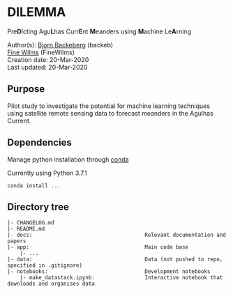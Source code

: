 # DILEMMA
Pre**D**Icting Agu**L**has Curr**E**nt **M**eanders using **M**achine Le**A**rning

Author(s): 	[Bjorn Backeberg](mailto:backeb@gmail.com) (backeb) <br>
			[Fine Wilms](mailto:fine.wilms@gmail.com) (FineWilms) <br>
Creation date: 20-Mar-2020 <br>
Last updated:  20-Mar-2020 <br>

## Purpose
Pilot study to investigate the potential for machine learning techniques using satellite remote sensing data to forecast meanders in the Agulhas Current.

## Dependencies
Manage python installation through [conda](https://docs.conda.io/en/latest/miniconda.html)

Currently using Python 3.7.1

`conda install ...`  

## Directory tree
```
|- CHANGELOG.md
|- README.md
|- docs:                                    Relevant documentation and papers
|- app:                                     Main code base
	|- ...
|- data:									Data (not pushed to repo, specified in .gitignore)
|- notebooks:                               Development notebooks
    |- make_datastack.ipynb:    			Interactive notebook that downloads and organises data
```
